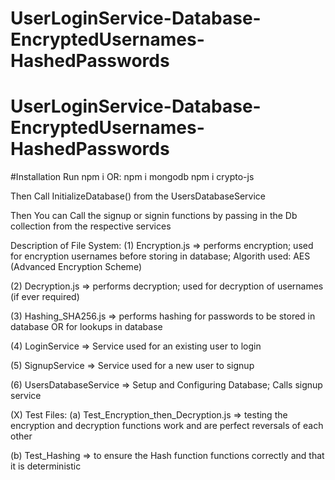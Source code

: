 # UserLoginService-Database-EncryptedUsernames-HashedPasswords

# UserLoginService-Database-EncryptedUsernames-HashedPasswords


#Installation
Run 
npm i 
OR:
npm i mongodb
npm i crypto-js

Then Call
InitializeDatabase() from the UsersDatabaseService

Then You can Call the signup or signin functions by passing in the Db collection from the respective services

Description of File System:
(1) Encryption.js => performs encryption; used for encryption usernames before storing in database; Algorith used: AES (Advanced Encryption Scheme)

(2) Decryption.js => performs decryption; used for decryption of usernames (if ever required)

(3) Hashing_SHA256.js => performs hashing for passwords to be stored in database OR for lookups in database

(4) LoginService => Service used for an existing user to login 

(5) SignupService => Service used for a new user to signup 

(6) UsersDatabaseService => Setup and Configuring Database; Calls signup service

(X) Test Files:
  (a) Test_Encryption_then_Decryption.js => testing the encryption and decryption functions work and are perfect reversals of each other

  (b) Test_Hashing => to ensure the Hash function functions correctly and that it is deterministic
